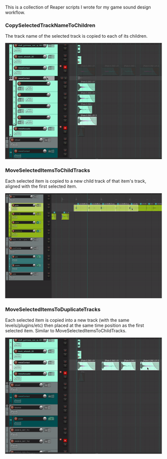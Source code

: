 This is a collection of Reaper scripts I wrote for my game sound design workflow.

### CopySelectedTrackNameToChildren

The track name of the selected track is copied to each of its children.

![CopySelectedTrackNameToChildren](./gif/CopySelectedTrackNameToChildren.gif)

### MoveSelectedItemsToChildTracks

Each selected item is copied to a new child track of that item's track, aligned with the first selected item.

![MoveSelectedItemsToChildTracks](./gif/MoveSelectedItemsToChildTracks.gif)

### MoveSelectedItemsToDuplicateTracks

Each selected item is copied into a new track (with the same levels/plugins/etc) then placed at the same time position as the first selected item. Similar to MoveSelectedItemsToChildTracks.

![MoveSelectedItemsToDuplicateTracks](./gif/MoveSelectedItemsToDuplicateTracks.gif)